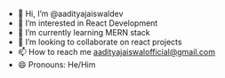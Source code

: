 - 👋 Hi, I’m @aadityajaiswaldev
- 👀 I’m interested in React Development
- 🌱 I’m currently learning MERN stack
- 💞️ I’m looking to collaborate on react projects
- 📫 How to reach me aadityajaiswalofficial@gmail.com
- 😄 Pronouns: He/Him
  

